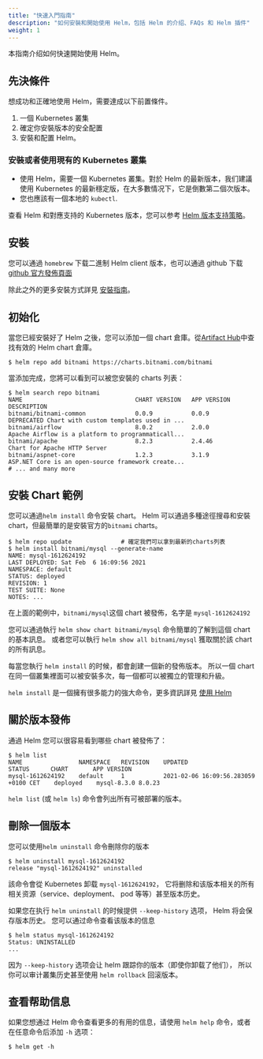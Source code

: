 ```yaml
---
title: "快速入門指南"
description: "如何安裝和開始使用 Helm，包括 Helm 的介绍、FAQs 和 Helm 插件"
weight: 1
---
```


本指南介绍如何快速開始使用 Helm。

## 先決條件

想成功和正確地使用 Helm，需要達成以下前置條件。

1. 一個 Kubernetes 叢集
2. 確定你安裝版本的安全配置
3. 安裝和配置 Helm。

### 安裝或者使用現有的 Kubernetes 叢集

- 使用 Helm，需要一個 Kubernetes 叢集。對於 Helm 的最新版本，我们建議使用 Kubernetes 的最新穩定版，在大多數情况下，它是倒數第二個次版本。
- 您也應該有一個本地的 `kubectl`.

查看 Helm 和對應支持的 Kubernetes 版本，您可以参考 [Helm 版本支持策略](https://helm.sh/zh/docs/topics/version_skew/)。

## 安裝

您可以通過 `homebrew` 下载二進制 Helm client 版本，也可以通過 github 下载 [github 官方發佈頁面](https://github.com/helm/helm/releases)

除此之外的更多安裝方式詳見 [安裝指南](https://helm.sh/zh/docs/intro/install)。

## 初始化

當您已經安裝好了 Helm 之後，您可以添加一個 chart 倉庫。從[Artifact
Hub](https://artifacthub.io/packages/search?kind=0)中查找有效的 Helm chart 倉庫。

```console
$ helm repo add bitnami https://charts.bitnami.com/bitnami
```

當添加完成，您將可以看到可以被您安裝的 charts 列表：

```console
$ helm search repo bitnami
NAME                             	CHART VERSION	APP VERSION  	DESCRIPTION
bitnami/bitnami-common           	0.0.9        	0.0.9        	DEPRECATED Chart with custom templates used in ...
bitnami/airflow                  	8.0.2        	2.0.0        	Apache Airflow is a platform to programmaticall...
bitnami/apache                   	8.2.3        	2.4.46       	Chart for Apache HTTP Server
bitnami/aspnet-core              	1.2.3        	3.1.9        	ASP.NET Core is an open-source framework create...
# ... and many more
```

## 安裝 Chart 範例

您可以通過`helm install` 命令安裝 chart。 Helm 可以通過多種途徑搜尋和安裝 chart，但最簡單的是安裝官方的`bitnami` charts。

```console
$ helm repo update              # 確定我們可以拿到最新的charts列表
$ helm install bitnami/mysql --generate-name
NAME: mysql-1612624192
LAST DEPLOYED: Sat Feb  6 16:09:56 2021
NAMESPACE: default
STATUS: deployed
REVISION: 1
TEST SUITE: None
NOTES: ...
```

在上面的範例中，`bitnami/mysql`这個 chart 被發佈，名字是 `mysql-1612624192`

您可以通過執行 `helm show chart bitnami/mysql` 命令簡單的了解到這個 chart 的基本訊息。
或者您可以執行 `helm show all bitnami/mysql` 獲取關於該 chart 的所有訊息。

每當您執行 `helm install` 的时候，都會創建一個新的發佈版本。
所以一個 chart 在同一個叢集裡面可以被安裝多次，每一個都可以被獨立的管理和升級。

`helm install` 是一個擁有很多能力的強大命令，更多資訊詳見 [使用 Helm](https://helm.sh/zh/docs/intro/using_helm)

## 關於版本發佈

通過 Helm 您可以很容易看到哪些 chart 被發佈了：

```console
$ helm list
NAME            	NAMESPACE	REVISION	UPDATED                             	STATUS  	CHART      	APP VERSION
mysql-1612624192	default  	1       	2021-02-06 16:09:56.283059 +0100 CET	deployed	mysql-8.3.0	8.0.23
```

`helm list` (或 `helm ls`) 命令會列出所有可被部署的版本。

## 刪除一個版本

您可以使用`helm uninstall` 命令刪除你的版本

```console
$ helm uninstall mysql-1612624192
release "mysql-1612624192" uninstalled
```

該命令會從 Kubernetes 卸载 `mysql-1612624192`， 它将删除和该版本相关的所有相关资源（service、deployment、
pod 等等）甚至版本历史。

如果您在执行 `helm uninstall` 的时候提供 `--keep-history` 选项， Helm 将会保存版本历史。
您可以通过命令查看该版本的信息

```console
$ helm status mysql-1612624192
Status: UNINSTALLED
...
```

因为 `--keep-history` 选项会让 helm 跟踪你的版本（即使你卸载了他们）， 所以你可以审计叢集历史甚至使用
`helm rollback` 回滚版本。

## 查看帮助信息

如果您想通过 Helm 命令查看更多的有用的信息，请使用 `helm help` 命令，或者在任意命令后添加 `-h` 选项：

```console
$ helm get -h
```
